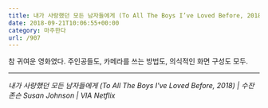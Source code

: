 ```yaml
---
title: 내가 사랑했던 모든 남자들에게 (To All The Boys I’ve Loved Before, 2018)
date: 2018-09-21T10:06:55+00:00
category: 마주한다
url: /907
---
```


참 귀여운 영화였다. 주인공들도, 카메라를 쓰는 방법도, 의식적인 화면 구성도 모두.

---

_내가 사랑했던 모든 남자들에게 (To All The Boys I've Loved Before, 2018) | 수잔 존슨 Susan Johnson | VIA Netflix_
